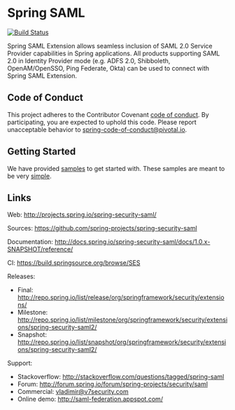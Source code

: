# Spring SAML

[![Build Status](https://travis-ci.org/spring-projects/spring-security-saml.svg?branch=develop)](https://github.com/spring-projects/spring-security-saml/)

Spring SAML Extension allows seamless inclusion of SAML 2.0 Service Provider capabilities in Spring applications. All products supporting SAML 2.0 in Identity Provider mode (e.g. ADFS 2.0, Shibboleth, OpenAM/OpenSSO, Ping Federate, Okta) can be used to connect with Spring SAML Extension.

## Code of Conduct
This project adheres to the Contributor Covenant [code of conduct](CODE_OF_CONDUCT.adoc).
By participating, you are expected to uphold this code. Please report unacceptable behavior to spring-code-of-conduct@pivotal.io.

## Getting Started

We have provided [samples](https://github.com/spring-projects/spring-security-saml/tree/develop/samples/boot) to get started with. These samples are meant to be very [simple](https://github.com/spring-projects/spring-security-saml/tree/develop/samples/boot).

## Links 
Web:
http://projects.spring.io/spring-security-saml/

Sources: https://github.com/spring-projects/spring-security-saml

Documentation: http://docs.spring.io/spring-security-saml/docs/1.0.x-SNAPSHOT/reference/

CI: https://build.springsource.org/browse/SES

Releases:
- Final: http://repo.spring.io/list/release/org/springframework/security/extensions/
- Milestone: http://repo.spring.io/list/milestone/org/springframework/security/extensions/spring-security-saml2/
- Snapshot: http://repo.spring.io/list/snapshot/org/springframework/security/extensions/spring-security-saml2/

Support:
- Stackoverflow: http://stackoverflow.com/questions/tagged/spring-saml
- Forum: http://forum.spring.io/forum/spring-projects/security/saml
- Commercial: vladimir@v7security.com
- Online demo: http://saml-federation.appspot.com/
